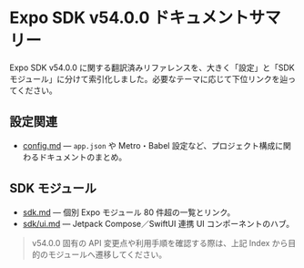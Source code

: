 # Expo SDK v54.0.0 ドキュメントサマリー

Expo SDK v54.0.0 に関する翻訳済みリファレンスを、大きく「設定」と「SDK モジュール」に分けて索引化しました。必要なテーマに応じて下位リンクを辿ってください。

## 設定関連
- [config.md](./v54.0.0/config.md) — `app.json` や Metro・Babel 設定など、プロジェクト構成に関わるドキュメントのまとめ。

## SDK モジュール
- [sdk.md](./v54.0.0/sdk.md) — 個別 Expo モジュール 80 件超の一覧とリンク。
- [sdk/ui.md](./v54.0.0/sdk/ui.md) — Jetpack Compose／SwiftUI 連携 UI コンポーネントのハブ。

> v54.0.0 固有の API 変更点や利用手順を確認する際は、上記 Index から目的のモジュールへ遷移してください。
